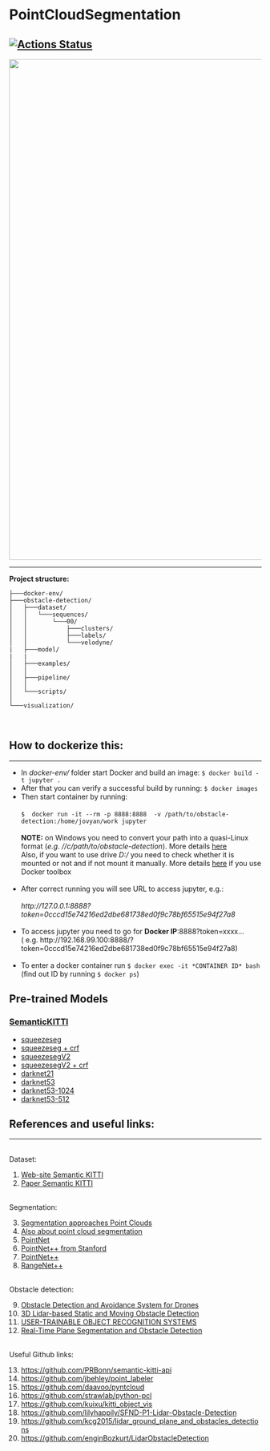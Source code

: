 # PointCloudSegmentation
[![Actions Status](https://github.com/iamilyasedunov/PointCloudSegmentation/.github/workflows/telegram%20message/badge.svg)](https://github.com/iamilyasedunov/PointCloudSegmentation/actions)
---
<img src="https://github.com/VirtualRoyalty/PointCloudSegmentation/blob/master/obstacle-detection/examples/img/MainGifwithLabels.gif" width="1000">

---
**Project structure:**
```
├───docker-env/
├───obstacle-detection/
│   ├───dataset/
│   │   └───sequences/
│   │       └───00/
│   │           ├───clusters/
│   │           ├───labels/
│   │           └───velodyne/
|   ├───model/
|   |
│   ├───examples/
│   │   
│   ├───pipeline/
│   │  
│   └───scripts/
│       
└───visualization/
```
<br>

## How to dockerize this:
---
- In *docker-env/* folder start Docker and build an image:
  `$ docker build -t jupyter .`
- After that you can verify a successful build by running: `$ docker images`
- Then start container by running:<br><br>
  `$  docker run -it --rm -p 8888:8888  -v /path/to/obstacle-detection:/home/jovyan/work jupyter` <br><br>
  **NOTE:**  on Windows  you need to convert your path into a quasi-Linux format (*e.g. //c/path/to/obstacle-detection*). More details [here](https://medium.com/@kale.miller96/how-to-mount-your-current-working-directory-to-your-docker-container-in-windows-74e47fa104d7) <br>
  Also, if you want to use drive *D:/* you need to check whether it is mounted or not and if not mount it manually. More details [here](http://support.divio.com/en/articles/646695-how-to-use-a-directory-outside-c-users-with-docker-toolbox-docker-for-windows) if you use Docker toolbox <br><br>
- After correct running you will see URL to access jupyter, e.g.: <br><br>
             *httр://127.0.0.1:8888?token=0cccd15e74216ed2dbe681738ed0f9c78bf65515e94f27a8*<br><br>
- To access jupyter you need to go for **Docker IP**:8888?token=xxxx... <br>( e.g.  httр://192.168.99.100:8888/?token=0cccd15e74216ed2dbe681738ed0f9c78bf65515e94f27a8)<br><br>
- To enter a docker container run `$ docker exec -it *CONTAINER ID* bash` (find out ID by running `$ docker ps`)

## Pre-trained Models

### [SemanticKITTI](http://semantic-kitti.org)

- [squeezeseg](http://www.ipb.uni-bonn.de/html/projects/bonnetal/lidar/semantic/models/squeezeseg.tar.gz)
- [squeezeseg + crf](http://www.ipb.uni-bonn.de/html/projects/bonnetal/lidar/semantic/models/squeezeseg-crf.tar.gz)
- [squeezesegV2](http://www.ipb.uni-bonn.de/html/projects/bonnetal/lidar/semantic/models/squeezesegV2.tar.gz)
- [squeezesegV2 + crf](http://www.ipb.uni-bonn.de/html/projects/bonnetal/lidar/semantic/models/squeezesegV2-crf.tar.gz)
- [darknet21](http://www.ipb.uni-bonn.de/html/projects/bonnetal/lidar/semantic/models/darknet21.tar.gz)
- [darknet53](http://www.ipb.uni-bonn.de/html/projects/bonnetal/lidar/semantic/models/darknet53.tar.gz)
- [darknet53-1024](http://www.ipb.uni-bonn.de/html/projects/bonnetal/lidar/semantic/models/darknet53-1024.tar.gz)
- [darknet53-512](http://www.ipb.uni-bonn.de/html/projects/bonnetal/lidar/semantic/models/darknet53-512.tar.gz)

## References and useful links:
---
<br>Dataset:

1. [Web-site Semantic KITTI](http://semantic-kitti.org/)
2. [Paper Semantic KITTI](https://arxiv.org/abs/1904.01416)

<br>Segmentation:

3. [Segmentation approaches Point Clouds](https://habr.com/ru/post/459088/)
4. [Also about point cloud segmentation](http://primo.ai/index.php?title=Point_Cloud)
5. [PointNet](http://stanford.edu/~rqi/pointnet/)
6. [PointNet++ from Stanford](http://stanford.edu/~rqi/pointnet2/)
7. [PointNet++](https://towardsdatascience.com/understanding-machine-learning-on-point-clouds-through-pointnet-f8f3f2d53cc3)
8. [RangeNet++](http://www.ipb.uni-bonn.de/wp-content/papercite-data/pdf/milioto2019iros.pdf)

<br> Obstacle detection:

9. [Obstacle Detection and Avoidance System for Drones](https://www.ncbi.nlm.nih.gov/pmc/articles/PMC5469666/)
10. [3D Lidar-based Static and Moving Obstacle Detection](https://home.isr.uc.pt/~cpremebida/files_cp/3D%20Lidar-based%20static%20and%20moving%20obstacle%20detection%20in%20driving%20environments_Preprint.pdf)
11. [USER-TRAINABLE OBJECT RECOGNITION SYSTEMS](http://www.alexteichman.com/files/dissertation.pdf)
12. [Real-Time Plane Segmentation and Obstacle Detection](https://vk.com/doc136761433_537895530?hash=da67f1d282ddb72f49&dl=957ba302f8b35cd695)

<br> Useful Github links:

13. https://github.com/PRBonn/semantic-kitti-api
14. https://github.com/jbehley/point_labeler
15. https://github.com/daavoo/pyntcloud
16. https://github.com/strawlab/python-pcl
17. https://github.com/kuixu/kitti_object_vis
18. https://github.com/lilyhappily/SFND-P1-Lidar-Obstacle-Detection
19. https://github.com/kcg2015/lidar_ground_plane_and_obstacles_detections
20. https://github.com/enginBozkurt/LidarObstacleDetection
